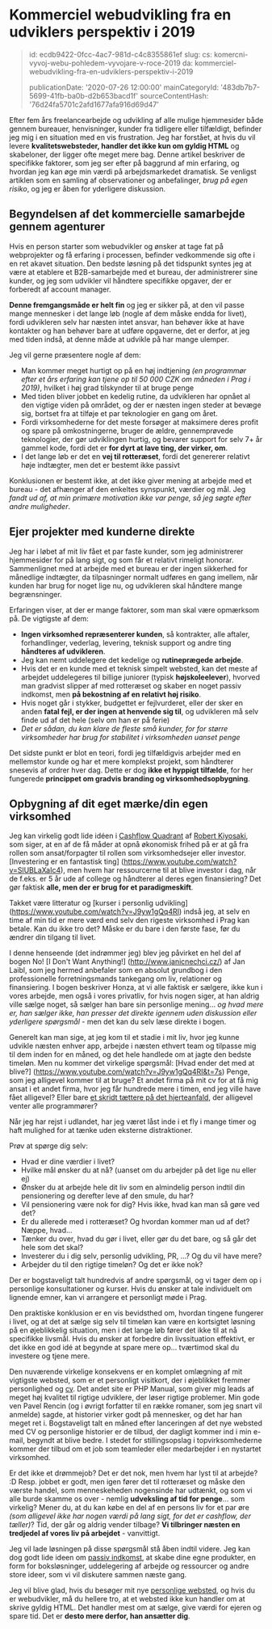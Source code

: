 Kommerciel webudvikling fra en udviklers perspektiv i 2019
==========================================================

> id: ecdb9422-0fcc-4ac7-981d-c4c8355861ef
> slug:
> 	cs: komercni-vyvoj-webu-pohledem-vyvojare-v-roce-2019
> 	da: kommerciel-webudvikling-fra-en-udviklers-perspektiv-i-2019
> 
> publicationDate: '2020-07-26 12:00:00'
> mainCategoryId: '483db7b7-5699-41fb-ba0b-d2b653bacd1f'
> sourceContentHash: '76d24fa5701c2afd1677afa916d69d47'

Efter fem års freelancearbejde og udvikling af alle mulige hjemmesider både gennem bureauer, henvisninger, kunder fra tidligere eller tilfældigt, befinder jeg mig i en situation med en vis frustration. Jeg har forstået, at hvis du vil levere **kvalitetswebsteder, handler det ikke kun om gyldig HTML** og skabeloner, der ligger ofte meget mere bag. Denne artikel beskriver de specifikke faktorer, som jeg ser efter på baggrund af min erfaring, og hvordan jeg kan øge min værdi på arbejdsmarkedet dramatisk. Se venligst artiklen som en samling af observationer og anbefalinger, *brug på egen risiko*, og jeg er åben for yderligere diskussion.

Begyndelsen af det kommercielle samarbejde gennem agenturer
-----------------------------------------

Hvis en person starter som webudvikler og ønsker at tage fat på webprojekter og få erfaring i processen, befinder vedkommende sig ofte i en ret akavet situation. Den bedste løsning på det tidspunkt syntes jeg at være at etablere et B2B-samarbejde med et bureau, der administrerer sine kunder, og jeg som udvikler vil håndtere specifikke opgaver, der er forberedt af account manager.

**Denne fremgangsmåde er helt fin** og jeg er sikker på, at den vil passe mange mennesker i det lange løb (nogle af dem måske endda for livet), fordi udvikleren selv har næsten intet ansvar, han behøver ikke at have kontakter og han behøver bare at udføre opgaverne, det er derfor, at jeg med tiden indså, at denne måde at udvikle på har mange ulemper.

Jeg vil gerne præsentere nogle af dem:

- Man kommer meget hurtigt op på en høj indtjening *(en programmør efter et års erfaring kan tjene op til 50 000 CZK om måneden i Prag i 2019)*, hvilket i høj grad tilskynder til at bruge penge
- Med tiden bliver jobbet en kedelig rutine, da udvikleren har opnået al den vigtige viden på området, og der er næsten ingen steder at bevæge sig, bortset fra at tilføje et par teknologier en gang om året.
- Fordi virksomhederne for det meste forsøger at maksimere deres profit og spare på omkostningerne, bruger de ældre, gennemprøvede teknologier, der gør udviklingen hurtig, og bevarer support for selv 7+ år gammel kode, fordi det er **for dyrt at lave ting, der virker, om**.
- I det lange løb er det en **vej til rotteræset**, fordi det genererer relativt høje indtægter, men det er bestemt ikke passivt

Konklusionen er bestemt ikke, at det ikke giver mening at arbejde med et bureau - det afhænger af den enkeltes synspunkt, værdier og mål. Jeg *fandt ud af, at min primære motivation ikke var penge, så jeg søgte efter andre muligheder*.

Ejer projekter med kunderne direkte
----------------------------------

Jeg har i løbet af mit liv fået et par faste kunder, som jeg administrerer hjemmesider for på lang sigt, og som får et relativt rimeligt honorar. Sammenlignet med at arbejde med et bureau er der ingen sikkerhed for månedlige indtægter, da tilpasninger normalt udføres en gang imellem, når kunden har brug for noget lige nu, og udvikleren skal håndtere mange begrænsninger.

Erfaringen viser, at der er mange faktorer, som man skal være opmærksom på. De vigtigste af dem:

- **Ingen virksomhed repræsenterer kunden**, så kontrakter, alle aftaler, forhandlinger, vederlag, levering, teknisk support og andre ting **håndteres af udvikleren**.
- Jeg kan nemt uddelegere det kedelige og **rutineprægede arbejde**.
- Hvis det er en kunde med et teknisk simpelt websted, kan det meste af arbejdet uddelegeres til billige juniorer (typisk **højskoleelever**), hvorved man gradvist slipper af med rotteræset og skaber en noget passiv indkomst, men **på bekostning af en relativt høj risiko**.
- Hvis noget går i stykker, budgettet er fejlvurderet, eller der sker en anden **fatal fejl, er der ingen at henvende sig til**, og udvikleren må selv finde ud af det hele (selv om han er på ferie)
- *Det er sådan, du kan klare de fleste små kunder, for for større virksomheder har brug for stabilitet i virksomheden uanset penge*

Det sidste punkt er blot en teori, fordi jeg tilfældigvis arbejder med en mellemstor kunde og har et mere komplekst projekt, som håndterer snesevis af ordrer hver dag. Dette er dog **ikke et hyppigt tilfælde**, for her fungerede **princippet om gradvis branding og virksomhedsopbygning**.

Opbygning af dit eget mærke/din egen virksomhed
-------------------------------------

Jeg kan virkelig godt lide idéen i [Cashflow Quadrant](https://www.youtube.com/watch?v=bC1ScfCny38) af [Robert Kiyosaki](https://cs.wikipedia.org/wiki/Robert_Kiyosaki), som siger, at en af de få måder at opnå økonomisk frihed på er at gå fra rollen som ansat/forpagter til rollen som virksomhedsejer eller investor. [Investering er en fantastisk ting] (https://www.youtube.com/watch?v=SlUBLaXaIc4), men hvem har ressourcerne til at blive investor i dag, når de f.eks. er 5 år ude af college og håndterer al deres egen finansiering? Det gør faktisk **alle, men der er brug for et paradigmeskift**.

Takket være litteratur og [kurser i personlig udvikling] (https://www.youtube.com/watch?v=J9yw1gQq4RI) indså jeg, at selv en time af min tid er mere værd end selv den rigeste virksomhed i Prag kan betale. Kan du ikke tro det? Måske er du bare i den første fase, før du ændrer din tilgang til livet.

I denne henseende (det indrømmer jeg) blev jeg påvirket en hel del af bogen No! [I Don't Want Anything!] (http://www.janicnechci.cz/) af Jan Laibl, som jeg hermed anbefaler som en absolut grundbog i den professionelle forretningsmands tankegang om liv, relationer og finansiering. I bogen beskriver Honza, at vi alle faktisk er sælgere, ikke kun i vores arbejde, men også i vores privatliv, for hvis nogen siger, at han aldrig ville sælge noget, så sælger han bare sin personlige mening... *og hvad mere er, han sælger ikke, han presser det direkte igennem uden diskussion eller yderligere spørgsmål* - men det kan du selv læse direkte i bogen.

Generelt kan man sige, at jeg kom til et stadie i mit liv, hvor jeg kunne udvikle næsten enhver app, arbejde i næsten ethvert team og tilpasse mig til dem inden for en måned, og det hele handlede om at jagte den bedste timeløn. Men nu kommer det virkelige spørgsmål: [Hvad ender det med at blive?] (https://www.youtube.com/watch?v=J9yw1gQq4RI&t=7s) Penge, som jeg alligevel kommer til at bruge? Et andet firma på mit cv for at få mig ansat i et andet firma, hvor jeg får hundrede mere i timen, end jeg ville have fået alligevel? Eller bare [et skridt tættere på det hjerteanfald](https://blog.freelo.cz/david-grudl-jak-ho-neznate-aneb-infarktovy-vyvoj-open-source/), der alligevel venter alle programmører?

Når jeg har rejst i udlandet, har jeg været låst inde i et fly i mange timer og haft mulighed for at tænke uden eksterne distraktioner.

Prøv at spørge dig selv:

- Hvad er dine værdier i livet?
- Hvilke mål ønsker du at nå? (uanset om du arbejder på det lige nu eller ej)
- Ønsker du at arbejde hele dit liv som en almindelig person indtil din pensionering og derefter leve af den smule, du har?
- Vil pensionering være nok for dig? Hvis ikke, hvad kan man så gøre ved det?
- Er du allerede med i rotteræset? Og hvordan kommer man ud af det? Næppe, hvad...
- Tænker du over, hvad du gør i livet, eller gør du det bare, og så går det hele som det skal?
- Investerer du i dig selv, personlig udvikling, PR, ...? Og du vil have mere?
- Arbejder du til den rigtige timeløn? Og det er ikke nok?

Der er bogstaveligt talt hundredvis af andre spørgsmål, og vi tager dem op i personlige konsultationer og kurser. Hvis du ønsker at tale individuelt om lignende emner, kan vi arrangere et personligt møde i Prag.

Den praktiske konklusion er en vis bevidsthed om, hvordan tingene fungerer i livet, og at det at sælge sig selv til timeløn kan være en kortsigtet løsning på en øjeblikkelig situation, men i det lange løb fører det ikke til at nå specifikke livsmål. Hvis du ønsker at forbedre din livssituation effektivt, er det ikke en god idé at begynde at spare mere op... tværtimod skal du investere og tjene mere.

Den nuværende virkelige konsekvens er en komplet omlægning af mit vigtigste websted, som er et personligt visitkort, der i øjeblikket fremmer personlighed og [cv](https://baraja.cz/zivotopis). Det andet site er PHP Manual, som giver mig leads af meget høj kvalitet til rigtige udviklere, der løser rigtige problemer. Min gode ven Pavel Rencin (og i øvrigt forfatter til en række romaner, som jeg snart vil anmelde) sagde, at historier virker godt på mennesker, og det har han meget ret i. Bogstaveligt talt en måned efter lanceringen af det nye websted med CV og personlige historier er de tilbud, der dagligt kommer ind i min e-mail, begyndt at blive bedre. I stedet for stillingsopslag i topvirksomhederne kommer der tilbud om et job som teamleder eller medarbejder i en nystartet virksomhed.

Er det ikke et drømmejob? Det er det nok, men hvem har lyst til at arbejde? :D Resp. jobbet er godt, men igen fører det til rotteræset og måske den værste handel, som menneskeheden nogensinde har udtænkt, og som vi alle burde skamme os over - nemlig **udveksling af tid for penge**... som virkelig? Mener du, at du kan købe en del af en persons liv for et par øre *(som alligevel ikke har nogen værdi på lang sigt, for det er cashflow, der tæller)*? Tid, der går og aldrig vender tilbage? **Vi tilbringer næsten en tredjedel af vores liv på arbejdet** - vanvittigt.

Jeg vil lade løsningen på disse spørgsmål stå åben indtil videre. Jeg kan dog godt lide ideen om [passiv indkomst](https://mladyinvestor.cz/pasivni-prijem/), at skabe dine egne produkter, en form for boksløsninger, uddelegering af arbejde og ressourcer og andre store ideer, som vi vil diskutere sammen næste gang.

Jeg vil blive glad, hvis du besøger mit nye [personlige websted](https://baraja.cz/), og hvis du er webudvikler, må du hellere tro, at et websted ikke kun handler om at skrive gyldig HTML. Det handler mest om at sælge, give værdi for ejeren og spare tid. Det er **desto mere derfor, han ansætter dig**.
